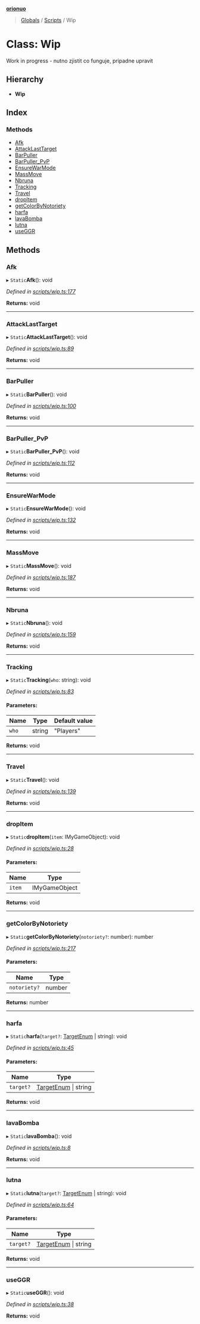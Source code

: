 **[orionuo](../README.md)**

> [Globals](../globals.md) / [Scripts](../modules/scripts.md) / Wip

# Class: Wip

Work in progress - nutno zjistit co funguje, pripadne upravit

## Hierarchy

* **Wip**

## Index

### Methods

* [Afk](scripts.wip.md#afk)
* [AttackLastTarget](scripts.wip.md#attacklasttarget)
* [BarPuller](scripts.wip.md#barpuller)
* [BarPuller\_PvP](scripts.wip.md#barpuller_pvp)
* [EnsureWarMode](scripts.wip.md#ensurewarmode)
* [MassMove](scripts.wip.md#massmove)
* [Nbruna](scripts.wip.md#nbruna)
* [Tracking](scripts.wip.md#tracking)
* [Travel](scripts.wip.md#travel)
* [dropItem](scripts.wip.md#dropitem)
* [getColorByNotoriety](scripts.wip.md#getcolorbynotoriety)
* [harfa](scripts.wip.md#harfa)
* [lavaBomba](scripts.wip.md#lavabomba)
* [lutna](scripts.wip.md#lutna)
* [useGGR](scripts.wip.md#useggr)

## Methods

### Afk

▸ `Static`**Afk**(): void

*Defined in [scripts/wip.ts:177](https://github.com/msviha/orionuo/blob/dc53ac6/src/scripts/wip.ts#L177)*

**Returns:** void

___

### AttackLastTarget

▸ `Static`**AttackLastTarget**(): void

*Defined in [scripts/wip.ts:89](https://github.com/msviha/orionuo/blob/dc53ac6/src/scripts/wip.ts#L89)*

**Returns:** void

___

### BarPuller

▸ `Static`**BarPuller**(): void

*Defined in [scripts/wip.ts:100](https://github.com/msviha/orionuo/blob/dc53ac6/src/scripts/wip.ts#L100)*

**Returns:** void

___

### BarPuller\_PvP

▸ `Static`**BarPuller_PvP**(): void

*Defined in [scripts/wip.ts:112](https://github.com/msviha/orionuo/blob/dc53ac6/src/scripts/wip.ts#L112)*

**Returns:** void

___

### EnsureWarMode

▸ `Static`**EnsureWarMode**(): void

*Defined in [scripts/wip.ts:132](https://github.com/msviha/orionuo/blob/dc53ac6/src/scripts/wip.ts#L132)*

**Returns:** void

___

### MassMove

▸ `Static`**MassMove**(): void

*Defined in [scripts/wip.ts:187](https://github.com/msviha/orionuo/blob/dc53ac6/src/scripts/wip.ts#L187)*

**Returns:** void

___

### Nbruna

▸ `Static`**Nbruna**(): void

*Defined in [scripts/wip.ts:159](https://github.com/msviha/orionuo/blob/dc53ac6/src/scripts/wip.ts#L159)*

**Returns:** void

___

### Tracking

▸ `Static`**Tracking**(`who`: string): void

*Defined in [scripts/wip.ts:83](https://github.com/msviha/orionuo/blob/dc53ac6/src/scripts/wip.ts#L83)*

#### Parameters:

Name | Type | Default value |
------ | ------ | ------ |
`who` | string | "Players" |

**Returns:** void

___

### Travel

▸ `Static`**Travel**(): void

*Defined in [scripts/wip.ts:139](https://github.com/msviha/orionuo/blob/dc53ac6/src/scripts/wip.ts#L139)*

**Returns:** void

___

### dropItem

▸ `Static`**dropItem**(`item`: IMyGameObject): void

*Defined in [scripts/wip.ts:28](https://github.com/msviha/orionuo/blob/dc53ac6/src/scripts/wip.ts#L28)*

#### Parameters:

Name | Type |
------ | ------ |
`item` | IMyGameObject |

**Returns:** void

___

### getColorByNotoriety

▸ `Static`**getColorByNotoriety**(`notoriety?`: number): number

*Defined in [scripts/wip.ts:217](https://github.com/msviha/orionuo/blob/dc53ac6/src/scripts/wip.ts#L217)*

#### Parameters:

Name | Type |
------ | ------ |
`notoriety?` | number |

**Returns:** number

___

### harfa

▸ `Static`**harfa**(`target?`: [TargetEnum](../enums/targetenum.md) \| string): void

*Defined in [scripts/wip.ts:45](https://github.com/msviha/orionuo/blob/dc53ac6/src/scripts/wip.ts#L45)*

#### Parameters:

Name | Type |
------ | ------ |
`target?` | [TargetEnum](../enums/targetenum.md) \| string |

**Returns:** void

___

### lavaBomba

▸ `Static`**lavaBomba**(): void

*Defined in [scripts/wip.ts:8](https://github.com/msviha/orionuo/blob/dc53ac6/src/scripts/wip.ts#L8)*

**Returns:** void

___

### lutna

▸ `Static`**lutna**(`target?`: [TargetEnum](../enums/targetenum.md) \| string): void

*Defined in [scripts/wip.ts:64](https://github.com/msviha/orionuo/blob/dc53ac6/src/scripts/wip.ts#L64)*

#### Parameters:

Name | Type |
------ | ------ |
`target?` | [TargetEnum](../enums/targetenum.md) \| string |

**Returns:** void

___

### useGGR

▸ `Static`**useGGR**(): void

*Defined in [scripts/wip.ts:38](https://github.com/msviha/orionuo/blob/dc53ac6/src/scripts/wip.ts#L38)*

**Returns:** void
